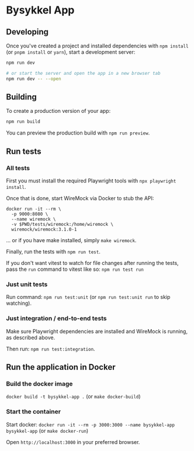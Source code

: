 # Bysykkel App

## Developing

Once you've created a project and installed dependencies with `npm install` (or `pnpm install` or `yarn`), start a development server:

```bash
npm run dev

# or start the server and open the app in a new browser tab
npm run dev -- --open
```

## Building

To create a production version of your app:

```bash
npm run build
```

You can preview the production build with `npm run preview`.

## Run tests

### All tests

First you must install the required Playwright tools with `npx playwright install`.

Once that is done, start WireMock via Docker to stub the API:

```
docker run -it --rm \
  -p 9000:8080 \
  --name wiremock \
  -v $PWD/tests/wiremock:/home/wiremock \
  wiremock/wiremock:3.1.0-1
```

... or if you have make installed, simply `make wiremock`.

Finally, run the tests with `npm run test`.

If you don't want vitest to watch for file changes after running the tests, pass the `run` command to vitest like so:
`npm run test run`

### Just unit tests

Run command: `npm run test:unit` (or `npm run test:unit run` to skip watching).

### Just integration / end-to-end tests

Make sure Playwright dependencies are installed and WireMock is running, as described above.

Then run: `npm run test:integration`.

## Run the application in Docker

### Build the docker image

`docker build -t bysykkel-app .` (or `make docker-build`)

### Start the container

Start docker: `docker run -it --rm -p 3000:3000 --name bysykkel-app bysykkel-app` (or `make docker-run`)

Open `http://localhost:3000` in your preferred browser.
